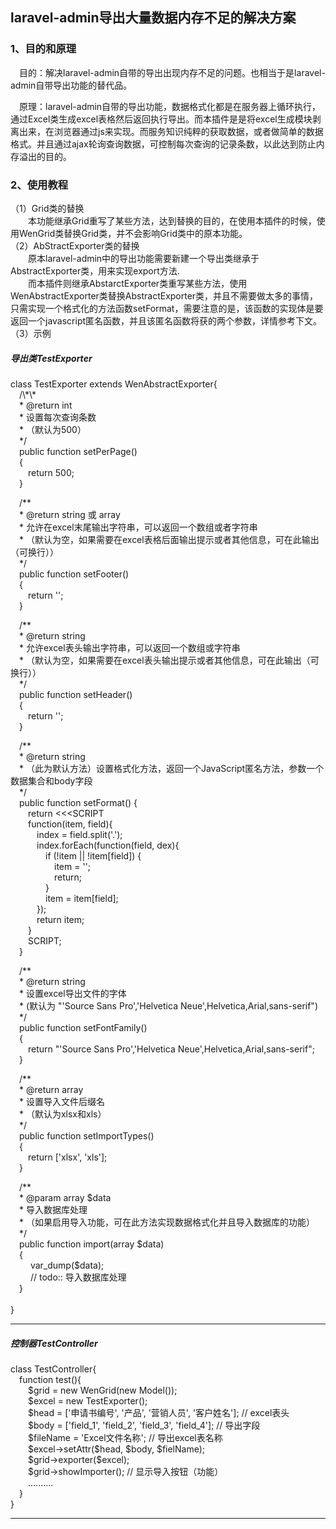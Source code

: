 <h2>laravel-admin导出大量数据内存不足的解决方案</h2>

<h3>1、目的和原理</h3>
&emsp;目的：解决laravel-admin自带的导出出现内存不足的问题。也相当于是laravel-admin自带导出功能的替代品。<br/>

&emsp;原理：laravel-admin自带的导出功能，数据格式化都是在服务器上循环执行，通过Excel类生成excel表格然后返回执行导出。而本插件是是将excel生成模块剥离出来，在浏览器通过js来实现。而服务知识纯粹的获取数据，或者做简单的数据格式。并且通过ajax轮询查询数据，可控制每次查询的记录条数，以此达到防止内存溢出的目的。
    
<h3>2、使用教程</h3>
（1）Grid类的替换<br/>
&emsp;&emsp;本功能继承Grid重写了某些方法，达到替换的目的，在使用本插件的时候，使用WenGrid类替换Grid类，并不会影响Grid类中的原本功能。<br/>
（2）AbStractExporter类的替换<br/>
&emsp;&emsp;原本laravel-admin中的导出功能需要新建一个导出类继承于AbstractExporter类，用来实现export方法.<br/>
&emsp;&emsp;而本插件则继承AbstarctExporter类重写某些方法，使用WenAbstractExporter类替换AbstractExporter类，并且不需要做太多的事情，只需实现一个格式化的方法函数setFormat，需要注意的是，该函数的实现体是要返回一个javascript匿名函数，并且该匿名函数将获的两个参数，详情参考下文。<br/>
（3）示例
 <h5>导出类TestExporter</h5>
class TestExporter extends WenAbstractExporter{<br/>
&emsp;/\*\*<br/>
&emsp;* @return int<br/>
&emsp;* 设置每次查询条数<br/>
&emsp;* （默认为500）<br/>
&emsp;*/<br/>
&emsp;public function setPerPage()<br/>
&emsp;{<br/>
&emsp;&emsp;return 500;
<br/>&emsp;}<br/>

&emsp;/\*\*<br/>
&emsp;\* @return string 或 array<br/>
&emsp;\* 允许在excel末尾输出字符串，可以返回一个数组或者字符串<br/>
&emsp;\* （默认为空，如果需要在excel表格后面输出提示或者其他信息，可在此输出（可换行））<br/>
&emsp;\*/<br/>
&emsp;public function setFooter()<br/>
&emsp;{<br/>
&emsp;&emsp;return '';<br/>
&emsp;}<br/>

&emsp;/\*\*<br/>
&emsp;* @return string<br/>
&emsp;* 允许excel表头输出字符串，可以返回一个数组或字符串<br/>
&emsp;* （默认为空，如果需要在excel表头输出提示或者其他信息，可在此输出（可换行））<br/>
&emsp;*/<br/>
&emsp;public function setHeader()<br/>
&emsp;{<br/>
&emsp;&emsp;return '';<br/>
&emsp;}<br/>

 &emsp;/\*\*<br/>
&emsp;* @return string<br/>
&emsp;* （此为默认方法）设置格式化方法，返回一个JavaScript匿名方法，参数一个数据集合和body字段<br/>
&emsp;*/<br/>
&emsp;public function setFormat() {<br/>
&emsp;&emsp;return <<<SCRIPT<br/>
&emsp;&emsp;function(item, field){<br/>
&emsp;&emsp;&emsp;index = field.split('.');<br/>
&emsp;&emsp;&emsp;index.forEach(function(field, dex){<br/>
&emsp;&emsp;&emsp;&emsp;if (!item || !item[field]) {<br/>
&emsp;&emsp;&emsp;&emsp;&emsp;item = '';<br/>
&emsp;&emsp;&emsp;&emsp;&emsp;return;<br/>
&emsp;&emsp;&emsp;&emsp;}<br/>
&emsp;&emsp;&emsp;&emsp;item = item[field];<br/>
&emsp;&emsp;&emsp;});<br/>
&emsp;&emsp;&emsp;return item;<br/>
&emsp;&emsp;}<br/>
&emsp;&emsp;SCRIPT;<br/>
&emsp;}<br/>

&emsp;/\*\*<br/>
&emsp;* @return string<br/>
&emsp;* 设置excel导出文件的字体<br/>
&emsp;* (默认为 "'Source Sans Pro','Helvetica Neue',Helvetica,Arial,sans-serif")<br/>
&emsp;*/<br/>
&emsp;public function setFontFamily()<br/>
&emsp;{<br/>
&emsp;&emsp;return "'Source Sans Pro','Helvetica Neue',Helvetica,Arial,sans-serif";<br/>
&emsp;}<br/>

&emsp;/\*\*<br/>
&emsp;* @return array<br/>
&emsp;* 设置导入文件后缀名<br/>
&emsp;* （默认为xlsx和xls）<br/>
&emsp;*/<br/>
&emsp;public function setImportTypes()<br/>
&emsp;{<br/>
&emsp;&emsp;return ['xlsx', 'xls'];<br/>
&emsp;}<br/>

&emsp;/\*\*<br/>
&emsp;* @param array $data<br/>
&emsp;* 导入数据库处理<br/>
&emsp;* （如果启用导入功能，可在此方法实现数据格式化并且导入数据库的功能）<br/>
&emsp;*/<br/>
&emsp;public function import(array $data)<br/>
&emsp;{<br/>
&emsp;&emsp; var_dump($data);<br/>
&emsp;&emsp; // todo:: 导入数据库处理<br/>
&emsp;}<br/>
<br/>}

<hr/>
 <h5>控制器TestController</h5>
class TestController{<br/>
&emsp;function test(){<br/>
&emsp;&emsp;$grid = new WenGrid(new Model());<br/>
&emsp;&emsp;$excel = new TestExporter();<br/>
&emsp;&emsp;$head = ['申请书编号', '产品', '营销人员', '客户姓名']; // excel表头<br/>
&emsp;&emsp;$body = ['field_1', 'field_2', 'field_3', 'field_4']; // 导出字段<br/>
&emsp;&emsp;$fileName = 'Excel文件名称'; // 导出excel表名称<br/>
&emsp;&emsp;$excel->setAttr($head, $body, $fielName);<br/>
&emsp;&emsp;$grid->exporter($excel);<br/>
&emsp;&emsp;$grid->showImporter(); // 显示导入按钮（功能）<br/>
&emsp;&emsp;..........
&emsp;&emsp;
<br/>&emsp;}
<br/>}
<hr/>


        
        
    
    